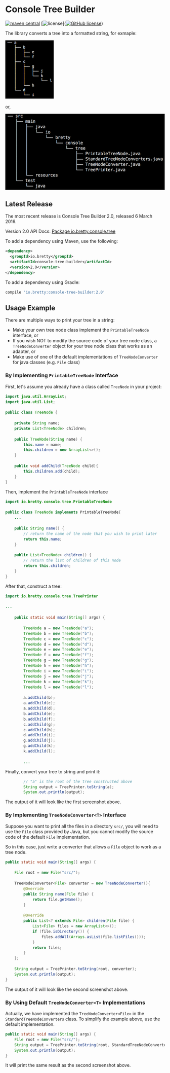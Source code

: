 # Console Tree Builder

[![maven central](https://img.shields.io/badge/maven%20central-2.0-brightgreen.svg)](https://search.maven.org/#artifactdetails%7Cio.bretty%7Cconsole-tree-builder%7C2.0%7Cjar)
[![license](https://img.shields.io/hexpm/l/plug.svg)]([![GitHub license](https://img.shields.io/github/license/mashape/apistatus.svg)](https://raw.githubusercontent.com/nathanielove/Java-Console-Tree-Builder/master/license.txt))

The library converts a tree into a formatted string, for exmaple:

![output](output.png)

or,

![output-file](output-files.png)


## Latest Release

The most recent release is Console Tree Builder 2.0, released 6 March 2016.

Version 2.0 API Docs: [Package io.bretty.console.tree](https://www.javadoc.io/doc/io.bretty/console-tree-builder/2.0)

To add a dependency using Maven, use the following:

```xml
<dependency>
  <groupId>io.bretty</groupId>
  <artifactId>console-tree-builder</artifactId>
  <version>2.0</version>
</dependency>
```

To add a dependency using Gradle:

```groovy
compile 'io.bretty:console-tree-builder:2.0'
```

## Usage Example

There are multiple ways to print your tree in a string:

* Make your own tree node class implement the `PrintableTreeNode` interface, or
* If you wish NOT to modify the source code of your tree node class, a `TreeNodeConverter` object for your tree node class that works as an adapter, or
* Make use of one of the default implementations of `TreeNodeConverter` for java classes (e.g. `File` class)

### By Implementing `PrintableTreeNode` Interface

First, let's assume you already have a class called `TreeNode` in your project:

```java
import java.util.ArrayList;
import java.util.List;
	
public class TreeNode {

	private String name;
	private List<TreeNode> children;

	public TreeNode(String name) {
		this.name = name;
		this.children = new ArrayList<>();
	}

	public void addChild(TreeNode child){
		this.children.add(child);
	}
}
```

Then, implement the `PrintableTreeNode` interface

```java
import io.bretty.console.tree.PrintableTreeNode

public class TreeNode implements PrintableTreeNode{
	...

	public String name() {
		// return the name of the node that you wish to print later
		return this.name;
	}

	public List<TreeNode> children() {
		// return the list of children of this node
		return this.children;
	}
}
```

After that, construct a tree:

```java
import io.bretty.console.tree.TreePrinter

...

	public static void main(String[] args) {

		TreeNode a = new TreeNode("a");
		TreeNode b = new TreeNode("b");
		TreeNode c = new TreeNode("c");
		TreeNode d = new TreeNode("d");
		TreeNode e = new TreeNode("e");
		TreeNode f = new TreeNode("f");
		TreeNode g = new TreeNode("g");
		TreeNode h = new TreeNode("h");
		TreeNode i = new TreeNode("i");
		TreeNode j = new TreeNode("j");
		TreeNode k = new TreeNode("k");
		TreeNode l = new TreeNode("l");

		a.addChild(b);
		a.addChild(c);
		a.addChild(d);
		b.addChild(e);
		b.addChild(f);
		c.addChild(g);
		c.addChild(h);
		d.addChild(i);
		g.addChild(j);
		g.addChild(k);
		k.addChild(l);

		...

```

Finally, convert your tree to string and print it:

```java
		// "a" is the root of the tree constructed above
		String output = TreePrinter.toString(a);
		System.out.println(output);
```

The output of it will look like the first screenshot above.

### By Implementing `TreeNodeConverter<T>` Interface

Suppose you want to print all the files in a directory `src/`, you will need to use the `File` class provided by Java, but you cannot modify the source code of the default `File` implementation. 

So in this case, just write a converter that allows a `File` object to work as a tree node.

```java
public static void main(String[] args) {

	File root = new File("src/");
	
	TreeNodeConverter<File> converter = new TreeNodeConverter(){
		@Override
		public String name(File file) {
		    return file.getName();
		}

		@Override
		public List<? extends File> children(File file) {
		    List<File> files = new ArrayList<>();
		    if (file.isDirectory()) {
				files.addAll(Arrays.asList(file.listFiles()));
		    }
		    return files;
		}
	};
	
	String output = TreePrinter.toString(root, converter);
	System.out.println(output);
}
```
The output of it will look like the second screenshot above.

### By Using Default `TreeNodeConverter<T>` Implementations

Actually, we have implemented the `TreeNodeConverter<File>` in the `StandardTreeNodeConverters` class. To simplify the example above, use the default implementation.

```java
public static void main(String[] args) {
	File root = new File("src/");
	String output = TreePrinter.toString(root, StandardTreeNodeConverters.FILE);
	System.out.println(output);
}
```

It will print the same result as the second screenshot above.
